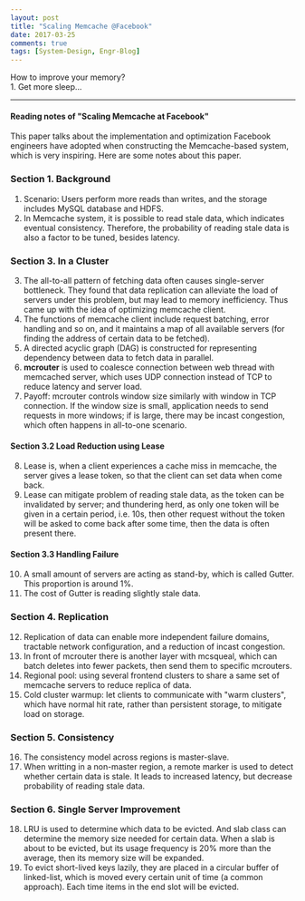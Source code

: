 ```yaml
---
layout: post
title: "Scaling Memcache @Facebook"
date: 2017-03-25
comments: true
tags: [System-Design, Engr-Blog]
---
```


<div class="post-teaser"> How to improve your memory? </div>
<div class="post-teaser"> 1. Get more sleep... </div>
<!-- more -->

<hr/>

#### Reading notes of "Scaling Memcache at Facebook"

This paper talks about the implementation and optimization Facebook engineers have adopted when constructing the Memcache-based system, which is very inspiring. Here are some notes about this paper.

### Section 1. Background
1. Scenario: Users perform more reads than writes, and the storage includes MySQL database and HDFS.
2. In Memcache system, it is possible to read stale data, which indicates eventual consistency. Therefore, the probability of reading stale data is also a factor to be tuned, besides latency.

### Section 3. In a Cluster
3. The all-to-all pattern of fetching data often causes single-server bottleneck. They found that data replication can alleviate the load of servers under this problem, but may lead to memory inefficiency. Thus came up with the idea of optimizing memcache client.
4. The functions of memcache client include request batching, error handling and so on, and it maintains a map of all available servers (for finding the address of certain data to be fetched).
5. A directed acyclic graph (DAG) is constructed for representing dependency between data to fetch data in parallel.
6. **mcrouter** is used to coalesce connection between web thread with memcached server, which uses UDP connection instead of TCP to reduce latency and server load.
7. Payoff: mcrouter controls window size similarly with window in TCP connection. If the window size is small, application needs to send requests in more windows; if is large, there may be incast congestion, which often happens in all-to-one scenario.

#### Section 3.2 Load Reduction using **Lease**
8. Lease is, when a client experiences a cache miss in memcache, the server gives a lease token, so that the client can set data when come back.
9. Lease can mitigate problem of reading stale data, as the token can be invalidated by server; and thundering herd, as only one token will be given in a certain period, i.e. 10s, then other request without the token will be asked to come back after some time, then the data is often present there.

#### Section 3.3 Handling Failure
10. A small amount of servers are acting as stand-by, which is called Gutter. This proportion is around 1%.
11. The cost of Gutter is reading slightly stale data.

### Section 4. Replication
12. Replication of data can enable more independent failure domains, tractable network configuration, and a reduction of incast congestion.
13. In front of mcrouter there is another layer with mcsqueal, which can batch deletes into fewer packets, then send them to specific mcrouters.
14. Regional pool: using several frontend clusters to share a same set of memcache servers to reduce replica of data.
15. Cold cluster warmup: let clients to communicate with "warm clusters", which have normal hit rate, rather than persistent storage, to mitigate load on storage.

### Section 5. Consistency
16. The consistency model across regions is master-slave.
17. When writting in a non-master region, a remote marker is used to detect whether certain data is stale. It leads to increased latency, but decrease probability of reading stale data.

### Section 6. Single Server Improvement
18. LRU is used to determine which data to be evicted. And slab class can determine the memory size needed for certain data. When a slab is about to be evicted, but its usage frequency is 20% more than the average, then its memory size will be expanded.
19. To evict short-lived keys lazily, they are placed in a circular buffer of linked-list, which is moved every certain unit of time (a common approach). Each time items in the end slot will be evicted.